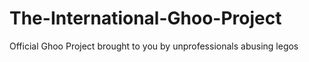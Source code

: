 # The-International-Ghoo-Project
Official Ghoo Project brought to you by unprofessionals abusing legos
